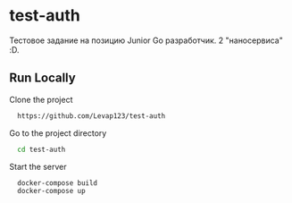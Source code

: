 
# test-auth

Тестовое задание на позицию Junior Go разработчик. 2 "наносервиса" :D.




## Run Locally

Clone the project

```bash
  https://github.com/Levap123/test-auth
```

Go to the project directory

```bash
  cd test-auth
```

Start the server

```bash
  docker-compose build
  docker-compose up
```

